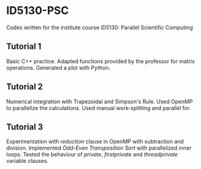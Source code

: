 # ID5130-PSC

Codes written for the institute course ID5130: Parallel Scientific Computing

## Tutorial 1
Basic C++ practice. Adapted functions provided by the professor for matrix operations. Generated a plot with Python.

## Tutorial 2
Numerical integration with Trapezoidal and Simpson's Rule. Used OpenMP to parallelize the calculations. Used manual work-splitting and parallel for.

## Tutorial 3
Experimentation with *reduction* clause in OpenMP with subtraction and division. Implemented *Odd-Even Transposition Sort* with parallelized inner loops. Tested the behaviour of *private*, *firstprivate* and *threadprivate* variable clauses.